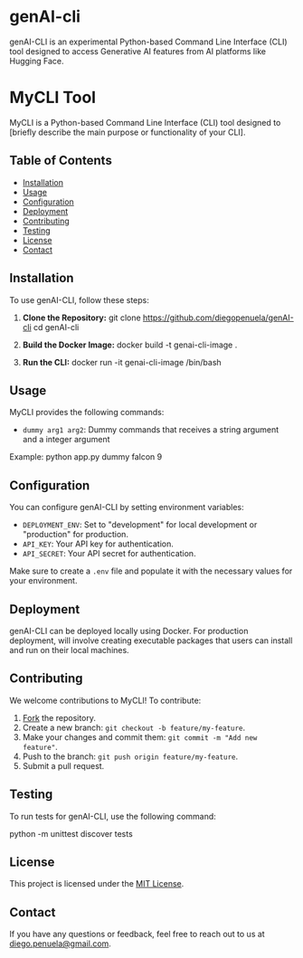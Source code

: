# genAI-cli
genAI-CLI is an experimental Python-based Command Line Interface (CLI) tool designed to access Generative AI features from AI platforms like Hugging Face.

# MyCLI Tool

MyCLI is a Python-based Command Line Interface (CLI) tool designed to [briefly describe the main purpose or functionality of your CLI].

## Table of Contents

- [Installation](#installation)
- [Usage](#usage)
- [Configuration](#configuration)
- [Deployment](#deployment)
- [Contributing](#contributing)
- [Testing](#testing)
- [License](#license)
- [Contact](#contact)

## Installation
To use genAI-CLI, follow these steps:

1. **Clone the Repository:**
git clone https://github.com/diegopenuela/genAI-cli
cd genAI-cli

2. **Build the Docker Image:**
docker build -t genai-cli-image .

3. **Run the CLI:**
docker run -it genai-cli-image /bin/bash

## Usage
MyCLI provides the following commands:

- `dummy arg1 arg2`: Dummy commands that receives a string argument and a integer argument

Example:
python app.py dummy falcon 9

## Configuration

You can configure genAI-CLI by setting environment variables:

- `DEPLOYMENT_ENV`: Set to "development" for local development or "production" for production.
- `API_KEY`: Your API key for authentication.
- `API_SECRET`: Your API secret for authentication.

Make sure to create a `.env` file and populate it with the necessary values for your environment.

## Deployment

genAI-CLI can be deployed locally using Docker. For production deployment, will involve creating executable packages that users can install and run on their local machines.

## Contributing

We welcome contributions to MyCLI! To contribute:

1. [Fork](https://github.com/diegopenuela/genAI-cli/fork) the repository.
2. Create a new branch: `git checkout -b feature/my-feature`.
3. Make your changes and commit them: `git commit -m "Add new feature"`.
4. Push to the branch: `git push origin feature/my-feature`.
5. Submit a pull request.

## Testing

To run tests for genAI-CLI, use the following command:

python -m unittest discover tests

## License

This project is licensed under the [MIT License](LICENSE).

## Contact

If you have any questions or feedback, feel free to reach out to us at [diego.penuela@gmail.com](mailto:diego.penuela@gmail.com).




